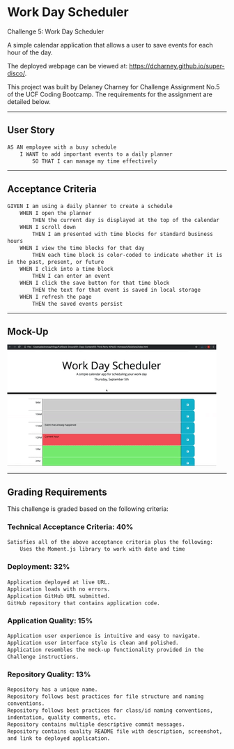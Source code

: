 # Work Day Scheduler

Challenge 5: Work Day Scheduler

A simple calendar application that allows a user to save events for each hour of the day. 


The deployed webpage can be viewed at: https://dcharney.github.io/super-disco/.


This project was built by Delaney Charney for Challenge Assignment No.5 of the UCF Coding Bootcamp. The requirements for the assignment are detailed below.

---

## User Story

    AS AN employee with a busy schedule
        I WANT to add important events to a daily planner
            SO THAT I can manage my time effectively

---

## Acceptance Criteria

    GIVEN I am using a daily planner to create a schedule
        WHEN I open the planner
            THEN the current day is displayed at the top of the calendar
        WHEN I scroll down
            THEN I am presented with time blocks for standard business hours
        WHEN I view the time blocks for that day
            THEN each time block is color-coded to indicate whether it is in the past, present, or future
        WHEN I click into a time block
            THEN I can enter an event
        WHEN I click the save button for that time block
            THEN the text for that event is saved in local storage
        WHEN I refresh the page
            THEN the saved events persist

---

## Mock-Up

![Assignment mockup image](./assets/images/05-third-party-apis-homework-demo.gif)

---

## Grading Requirements

This challenge is graded based on the following criteria:

### Technical Acceptance Criteria: 40%
    Satisfies all of the above acceptance criteria plus the following:
        Uses the Moment.js library to work with date and time

### Deployment: 32%
    Application deployed at live URL.
    Application loads with no errors.
    Application GitHub URL submitted.
    GitHub repository that contains application code.

### Application Quality: 15%
    Application user experience is intuitive and easy to navigate.
    Application user interface style is clean and polished.
    Application resembles the mock-up functionality provided in the Challenge instructions.

### Repository Quality: 13%
    Repository has a unique name.
    Repository follows best practices for file structure and naming conventions.
    Repository follows best practices for class/id naming conventions, indentation, quality comments, etc.
    Repository contains multiple descriptive commit messages.
    Repository contains quality README file with description, screenshot, and link to deployed application.